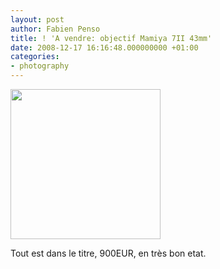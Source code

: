 ```yaml
---
layout: post
author: Fabien Penso
title: ! 'A vendre: objectif Mamiya 7II 43mm'
date: 2008-12-17 16:16:48.000000000 +01:00
categories:
- photography
---
```

<img class="aligncenter" title="43mm mamiya 7ii" src="http://farm4.static.flickr.com/3235/3115962758_189678a38c_m.jpg" alt="" width="240" height="240" />
<p style="text-align: center;"></p>

Tout est dans le titre, 900EUR, en très bon etat.
